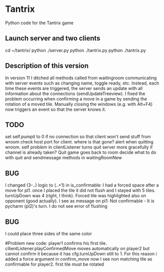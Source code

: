 # Tantrix
Python code for the Tantrix game

## Launch server and two clients
cd ~/tantrix/
python ./server.py
python ./tantrix.py
python ./tantrix.py

## Description of this version
In version 11 I ditched all methods called from waitingroom communicating with server events such as changing name, toggle ready, etc. Instead, each time these events are triggered, the server sends an update with all information about the connections (sendUpdateTreeview). 
I fixed the problem occurring when confirming a move in a game by sending the rotation of a moved tile. 
Manually closing the windows (e.g. with Alt+F4) now triggers an event so that the server knows it. 

## TODO
set self.pumpit to 0 if no connection so that client won't send stuff from wroom
check host port for client. where is that gone?
alert when quitting wroom. self problem in clientListener
turns
quit server more gracefully if channel is already taken?
Quit game goes back to room
decide what to do with quit and sendmessage methods in waitingRoomNew

## BUG
I changed (3-..) logic to (..+1) in is_confirmable: I had a forced space after a move for pl1. once I placed the tile it did not flush and I stayed with 5 tiles. turnUpDown was 4 (right, I think). Forced tile was highlighted also on opponent (good actually). I see as message on pl1: Not confirmable - It is pycharm (pl2)'s turn. I do not see error of flushing
## BUG
I could place three sides of the same color


#Problem new code: 
	player1 confirms his first tile. cllientListener.playConfirmedMove moves automatically on player2 but cannot confirm it because it has cfg.turnUpDown still to 1. For this reason i added a force argument in confirm_move
now I see non matching tile as confirmable for player2. first tile must be rotated
